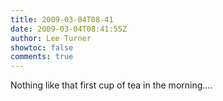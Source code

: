 ```yaml
---
title: 2009-03-04T08-41
date: 2009-03-04T08:41:55Z
author: Lee Turner
showtoc: false
comments: true
---
```


Nothing like that first cup of tea in the morning....

